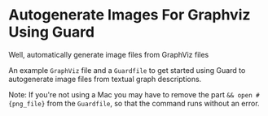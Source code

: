 # Autogenerate Images For Graphviz Using Guard

Well, automatically generate image files from GraphViz files

An example `GraphViz` file and a `Guardfile` to get started using Guard to autogenerate image files from textual graph descriptions.

Note: If you're not using a Mac you may have to remove the part `&& open #{png_file}` from the `Guardfile`, so that the command runs without an error.
